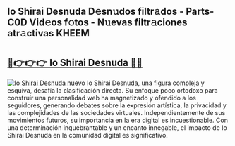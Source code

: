## Io Shirai Desnuda D𝚎sn𝚞dos filtr𝚊dos - Parts-C0D Vid𝚎os f𝚘tos - N𝚞evas filtr𝚊ciones atr𝚊ctivas KHEEM

# <h2><a href="http://mbcpfv.tromn.icu/?c=Io+Shirai+Desnuda">🔗👉👉👉 Io Shirai Desnuda 🔗🔗</a></h2>

[![Io Shirai Desnuda nuevo](https://i.imgur.com/pEAQMta.gif)](http://mbcpfv.tromn.icu/?c=Io+Shirai+Desnuda)
Io Shirai Desnuda, una figura compleja y esquiva, desafía la clasificación directa. Su enfoque poco ortodoxo para construir una personalidad web ha magnetizado y ofendido a los seguidores, generando debates sobre la expresión artística, la privacidad y las complejidades de las sociedades virtuales. Independientemente de sus movimientos futuros, su importancia en la era digital es incuestionable. Con una determinación inquebrantable y un encanto innegable, el impacto de Io Shirai Desnuda en la comunidad digital es significativo.

